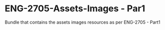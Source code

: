 # ENG-2705-Assets-Images - Par1
Bundle that contains the assets images resources as per ENG-2705 - Part1
